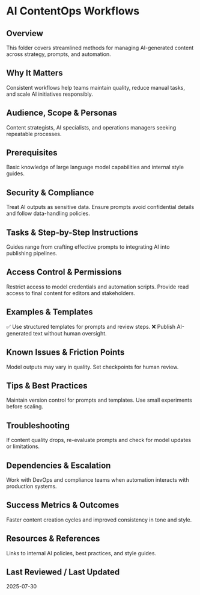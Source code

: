# AI ContentOps Workflows

## Overview
This folder covers streamlined methods for managing AI-generated content across strategy, prompts, and automation.

## Why It Matters
Consistent workflows help teams maintain quality, reduce manual tasks, and scale AI initiatives responsibly.

## Audience, Scope & Personas
Content strategists, AI specialists, and operations managers seeking repeatable processes.

## Prerequisites
Basic knowledge of large language model capabilities and internal style guides.

## Security & Compliance
Treat AI outputs as sensitive data. Ensure prompts avoid confidential details and follow data-handling policies.

## Tasks & Step-by-Step Instructions
Guides range from crafting effective prompts to integrating AI into publishing pipelines.

## Access Control & Permissions
Restrict access to model credentials and automation scripts. Provide read access to final content for editors and stakeholders.

## Examples & Templates
✅ Use structured templates for prompts and review steps.
❌ Publish AI-generated text without human oversight.

## Known Issues & Friction Points
Model outputs may vary in quality. Set checkpoints for human review.

## Tips & Best Practices
Maintain version control for prompts and templates. Use small experiments before scaling.

## Troubleshooting
If content quality drops, re-evaluate prompts and check for model updates or limitations.

## Dependencies & Escalation
Work with DevOps and compliance teams when automation interacts with production systems.

## Success Metrics & Outcomes
Faster content creation cycles and improved consistency in tone and style.

## Resources & References
Links to internal AI policies, best practices, and style guides.

## Last Reviewed / Last Updated
2025-07-30
